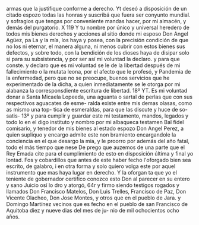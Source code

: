armas que la justifique conforme a derecho.
Yt deseó a disposición de un citado espozo todas las honras
y suscribá que fuera ser conyunto mundial.
y sofragios
que tengas
por conveniente
mandas hacer,
por mi
almacén,
y demás del
purgatorio.
X 119
Y tu nombre por único y universal heredero de todos mis bienes
derechos y acciones al sitio donde mi esposo Don Angel Agüez, pa
La y la mía, los haya y posea, con la precisión condición de que no los ni eternar, el manera alguna, ni menos cubrir con estos bienes sus defectos, y sobre todo, con la bendición de los dioses haya de disipar
solo si para su subsistencia, y por ser así mi voluntad la declaro.
y para que conste.
y declaro que es mi voluntad se le de la libertad después de mi
fallecimiento o la mutata leona, por el afecto que le profesó, y
Pandemia de la enfermedad, pero que no se preocupe, buenos servicios que he experimentado de la dicha, a quien inmediatamente se le otorga por mi alabanza la corresponsdiente escritura de libertad.
18º YT. Es mi voluntad donar a Santa Micaela Lopeeda, una aguanta o sartal de perlas que con sus respectivos aguacates de esme- ralda existe entre mis demas olasas, como as mismo una top- tica de esmeraldas, para que las discute y huce de so-satis-
13º y para cumplir y guardar este mi testamento, mandos, legados y todo lo en el digo instituto y nombro por mi albaqueca testamen
Bal fidel comisario,
y tenedor de mis bienes al estado espozo
Don Angel Perez, a quien supliquo y encargo admite este non
bramiento encargandole la conciencia en el que desargo la mia,
y le proorro por además del año fatal, todo el más tiempo que nese
De prego que auzemos de una parte que el Rey Emada cite para el cumplimiento de esto en disposición última y final yo lontad.
Fos y cobardillos que antes de este haber fecho l'oforgado bien
sea escrito, de galabro, i en otra forma y solo quiero volga este
por aquel instrumento que mas haya lugar en derecho. Y la oforgan
ta que yo el teniente de gobernador certifico conozco esto
Don al parecer en su entero y sano Juicio osí lo dro y atorgó, 64r y firmo siendo testigos rogados y llamados Don Francisco Matelos, Don Luis Trelles, Francisco de Paz, Don Vicente Olacheo, Don Jose Montes, y otros que en el pueblo de Jara.
y Domingo Martínez vecinos que es fecho en el pueblo de san Francisco de Aquitoba diez y nueve dias del mes de ju- nio de mil ochocientos ocho años.